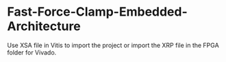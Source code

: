 # Fast-Force-Clamp-Embedded-Architecture
Use XSA file in Vitis to import the project or import the XRP file in the FPGA folder for Vivado.
